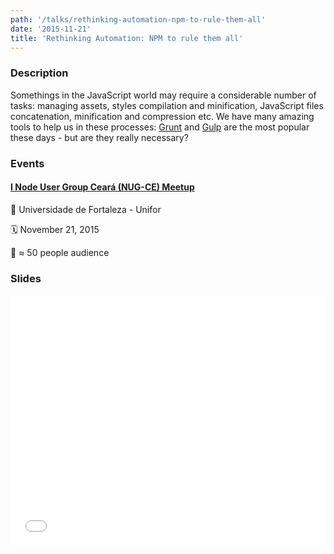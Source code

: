 ```yaml
---
path: '/talks/rethinking-automation-npm-to-rule-them-all'
date: '2015-11-21'
title: 'Rethinking Automation: NPM to rule them all'
---
```


### Description

Somethings in the JavaScript world may require a considerable number of tasks: managing assets, styles compilation and minification, JavaScript files concatenation, minification and compression etc. We have many amazing tools to help us in these processes: [Grunt](http://gruntjs.com/) and [Gulp](http://gulpjs.com/) are the most popular these days - but are they really necessary?

### Events

#### [I Node User Group Ceará (NUG-CE) Meetup](http://nug-ce.org/)

📍 Universidade de Fortaleza - Unifor

🗓️ November 21, 2015

👥 ≈ 50 people audience

### Slides

<div style="left: 0; width: 100%; height: 0; position: relative; padding-bottom: 79.5798%;"><iframe src="//speakerdeck.com/player/125911048dc349b4890898a37118c2e6" style="border: 0; top: 0; left: 0; width: 100%; height: 100%; position: absolute;" allowfullscreen scrolling="no"></iframe></div>
